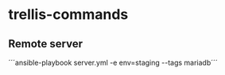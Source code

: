 # trellis-commands

## Remote server
´´´ansible-playbook server.yml -e env=staging --tags mariadb´´´
